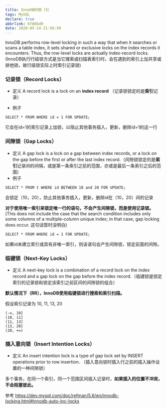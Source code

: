 ```yaml
---
title: InnoDB的锁（3）
tags: MySQL
declare: true
abbrlink: 6f88bd9
date: 2020-05-14 21:56:50
---
```

InnoDB performs row-level locking in such a way that when it searches or scans a table index, it sets shared or exclusive locks on the index records it encounters. Thus, the row-level locks are actually index-record locks. (InnoDB执行行级锁方式是当它搜索或扫描表索引时，会在遇到的索引上加共享或排他锁，故行级锁实际上时索引记录锁)

### 记录锁（Record Locks）
+ 定义
A record lock is a lock on an **index record** （记录锁锁定的是**索引**记录）

+ 例子
```
SELECT * FROM WHERE id = 1 FOR UPDATE;
```
它会在id=1的索引记录上加锁，以阻止其他事务插入，更新，删除id=1的这一行

### 间隙锁（Gap Locks）
+ 定义
A gap lock is a lock on a gap between index records, or a lock on the gap before the first or after the last index record.（间隙锁锁定的是**索引**记录间的间隔，或是第一条索引之前的范围，亦或是最后一条索引之后的范围）
+ 例子
```
SELECT * FROM t WHERE id BETWEEN 10 and 20 FOR UPDATE;
```
会锁定（10，20），防止其他事务插入，更新，删除id在（10，20）间的记录

**对于使用唯一索引来锁定唯一行的语句，不会产生间隙锁，而是使用记录锁。** (This does not include the case that the search condition includes only some columns of a multiple-column unique index; in that case, gap locking does occur. 这句话暂时没明白)
```
SELECT * FROM WHERE id = 1 FOR UPDATE;
```
如果id未建立索引或具有非唯一索引，则该语句会产生间隙锁，锁定前面的间隙。

### 临键锁（Next-Key Locks）
+ 定义
A next-key lock is a combination of a record lock on the index record and a gap lock on the gap before the index record.（临键锁是锁定索引的记录锁和锁定该索引之前区间的间隙锁的组合）

**默认情况下（RR），InnoDB使用临键锁进行搜索和索引扫描。**

假设索引记录为 10, 11, 13, 20
```
(-∞, 10]
(10, 11]
(11, 13]
(13, 20]
(20, +∞)
```


### 插入意向锁（Insert Intention Locks）
+ 定义
An insert intention lock is a type of gap lock set by INSERT operations prior to row insertion. （插入意向锁时插入行之前的插入操作设置的一种间隙锁）

多个事务，在同一个索引，同一个范围区间插入记录时，**如果插入的位置不冲突，不会阻塞彼此。**



参考
https://dev.mysql.com/doc/refman/5.6/en/innodb-locking.html#innodb-auto-inc-locks